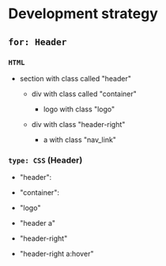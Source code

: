 # Development strategy

## `for: Header`

### `HTML` 

- section with class called "header"

  - div with class called "container"
  
    - logo with class "logo"

  - div with class "header-right"

    - a with class "nav_link"

### `type: CSS` (Header)

- "header": 

- "container":

- "logo"

- "header a"

- "header-right"

- "header-right a:hover" 
  

